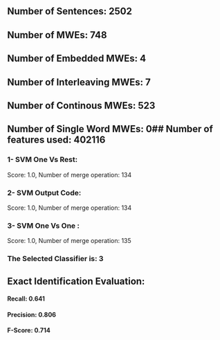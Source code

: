 ## Number of Sentences: 2502
## Number of MWEs: 748

## Number of Embedded MWEs: 4

## Number of Interleaving MWEs: 7

## Number of Continous MWEs: 523
## Number of Single Word MWEs: 0## Number of features used: 402116

### 1- SVM One Vs Rest: 
Score: 1.0, Number of merge operation: 134
### 2- SVM Output Code: 
Score: 1.0, Number of merge operation: 134
### 3- SVM One Vs One : 
Score: 1.0, Number of merge operation: 135
### The Selected Classifier is: 3
## Exact Identification Evaluation: 
#### Recall: 0.641
#### Precision: 0.806
#### F-Score: 0.714
